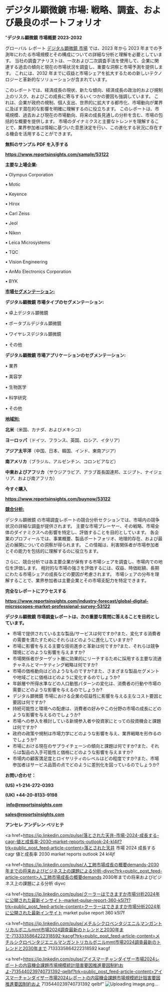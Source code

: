 # デジタル顕微鏡 市場: 戦略、調査、および最良のポートフォリオ

"<strong>デジタル顕微鏡 市場概要 2023-2032</strong>

グローバル レポート <a href=https://www.reportsinsights.com/sample/53122>デジタル顕微鏡 市場</a> では、2023 年から 2023 年までの予測年にわたる市場規模とその構成についての詳細な分析と理解を必要としています。 当社の調査アナリストは、一次および二次調査手法を使用して、企業に関連する過去の傾向と現在の市場状況を調査し、重要な洞察と市場予測を提供します。 これには、2032 年までに収益と市場シェアを拡大​​するための新しいテクノロジーと革新的なソリューションが含まれています。

このレポートでは、経済成長の現状、新たな傾向、経済成長の政治的および規制上のリスク、およびこの成長に寄与するいくつかの要因も強調しています。 これは、企業が政府の規制、個人支出、世界的に拡大する都市化、市場動向が業界に及ぼす潜在的な影響を明確に理解するのに役立ちます。 このレポートは、市場規模、過去および現在の市場動向、将来の成長見通しの分析を含む、市場の包括的な概要を提供します。 市場のダイナミクスと主要なトレンドを理解することで、業界参加者は情報に基づいた意思決定を行い、この進化する状況に存在する機会を活用することができます。

<strong><b>無料のサンプル PDF を入手する</b></strong>

<a href=https://www.reportsinsights.com/sample/53122><strong><u>https://www.reportsinsights.com/sample/53122</u></strong></a>

<strong>主要な上場企業:</strong>

• Olympus Corporation

• Motic

• Keyence

• Hirox

• Carl Zeiss

• Jeol

• Nikon

• Leica Microsystems

• TQC

• Vision Engineering

• AnMo Electronics Corporation

• BYK

<strong><u>市場セグメンテーション</u></strong><strong><u>:</u></strong>

<strong>デジタル顕微鏡 市場タイプのセグメンテーション:</strong>

• 卓上デジタル顕微鏡

• ポータブルデジタル顕微鏡

• ワイヤレスデジタル顕微鏡

• その他

<strong>デジタル顕微鏡 市場アプリケーションのセグメンテーション:</strong>

• 業界

• 美容学

• 生物医学

• 科学研究

• その他

<strong><u>地域別</u></strong><strong><u>:</u></strong>

<strong>北米</strong>（米国、カナダ、およびメキシコ）

<strong>ヨーロッパ</strong>（ドイツ、フランス、英国、ロシア、イタリア）

<strong>アジア太平洋</strong>（中国、日本、韓国、インド、東南アジア）

<strong>南アメリカ</strong>（ブラジル、アルゼンチン、コロンビアなど）

<strong>中東およびアフリカ</strong>（サウジアラビア、アラブ首長国連邦、エジプト、ナイジェリア、および南アフリカ）

<strong>今すぐ購入</strong>

<a href=https://www.reportsinsights.com/buynow/53122><strong><u>https://www.reportsinsights.com/buynow/53122</u></strong></a>

<strong><u>競合分析:</u></strong>

デジタル顕微鏡 の市場調査レポートの競合分析セクションでは、市場内の競争状況の詳細な調査が提供されます。 主要な市場プレーヤー、その戦略、市場全体のダイナミクスへの影響を特定し、評価することを目的としています。 各企業のプロフィールでは、事業概要、製品ポートフォリオ、地理的存在、および最近の展開についての洞察が得られます。 この情報は、利害関係者が市場参加者とその能力を包括的に理解するのに役立ちます。

さらに、競合分析では各主要企業が保有する市場シェアを調査し、市場内での地位を評価します。 相対的な市場の強さを評価するには、収益、時価総額、長期にわたる市場シェアの成長などの要因が考慮されます。 市場シェアの分布を理解することで、業界参加者は主要企業とその市場支配力を特定できます。

<strong>完全なレポートにアクセスする</strong>

<a href=https://www.reportsinsights.com/industry-forecast/global-digital-microscopes-market-professional-survey-53122><strong><u><b>https://www.reportsinsights.com/industry-forecast/global-digital-microscopes-market-professional-survey-53122</b></u></strong></a>

<strong><b>デジタル顕微鏡 市場調査レポートは、次の重要な質問に答えることを目的としています。</b></strong>
<ul>
  <li>市場で提供されている主な製品/サービスは何ですか?また、変化する消費者の需要を満たすためにそれらはどのように進化していますか?</li>
  <li>市場に影響を与える主要な技術進歩と革新は何ですか?また、それらは競争環境にどのような影響を与えますか?</li>
  <li>市場関係者がターゲット層に効果的にリーチするために採用する主要な流通チャネルとマーケティング戦略は何ですか?</li>
  <li>市場の価格動向はどのようなものですか?また、さまざまな製品セグメントや地域ごとに価格はどのように変化するのでしょうか?</li>
  <li>年齢層や所得水準などの人口動態パターンの変化は、消費者の行動や市場の需要にどのような影響を与えるのでしょうか?</li>
  <li>デジタル顕微鏡 市場における企業の収益性に影響を与える主なコスト要因と要因は何ですか?</li>
  <li>持続可能性と環境への配慮は、消費者の好みやこの分野の市場の成長にどのような影響を与えるのでしょうか?</li>
  <li>市場への参入を検討している新規参入者や投資家にとっての投資機会と課題は何ですか?</li>
  <li>政府の政策や規制は市場力学にどのような影響を与え、業界戦略を形作るのでしょうか?</li>
  <li>市場における現在のサプライチェーンの傾向と課題は何ですか?また、それらは製品の入手可能性と価格にどのような影響を与えますか?</li>
  <li>市場内の顧客満足度とロイヤリティのレベルはどの程度ですか?また、市場参加者はサービス品質の点でどのように差別化を図っているのでしょうか?</li>
</ul>
<strong>お問い合わせ：</strong>

<strong>(US) +1-214-272-0393</strong>

<strong>(UK) +44-20-8133-9198</strong>

<strong> </strong><a href=info@reportsinsights.com><strong><u>info@reportsinsights.com</u></strong></a>

<a href=sales@reportsinsights.com><strong><u>sales@reportsinsights.com</u></strong></a>

<strong>アンセレ アンデレン ベリヒテ</strong>

<a href=https://jp.linkedin.com/pulse/落とされた天井-市場-2024-成長する-cagr-値と成長率-2030-market-reports-outlook-24-kl4jf?trk=public_post_feed-article-content>落とされた天井 市場 2024 成長する cagr 値と成長率 2030 market reports outlook 24 kl4jf</a>

<a href=https://jp.linkedin.com/pulse/人工肺市場成長の概要demands-2030年までの将来およびビジネス上の課題による分析-diyvc?trk=public_post_feed-article-content>人工肺市場成長の概要demands 2030年までの将来およびビジネス上の課題による分析 diyvc</a>

<a href=https://jp.linkedin.com/pulse/クーラーはできますか市場分析2024年に公開された最新インサイト-market-pulse-report-360-k5l7f?trk=public_post_feed-article-content>クーラーはできますか市場分析2024年に公開された最新インサイト market pulse report 360 k5l7f</a>

<a href=https://jp.linkedin.com/pulse/メチルシクロペンタジエニルマンガントリカルボニルmmt市場2024調査最新のトレンドと2030年まで-7133335864222318592-kacgf?trk=public_post_feed-article-content>メチルシクロペンタジエニルマンガントリカルボニルmmt市場2024調査最新のトレンドと2030年まで 7133335864222318592 kacgf</a>

<a href=https://jp.linkedin.com/pulse/アイスマーチャンダイザー市場2024レポートの内容機会課題市場規模統計阻害要因推進要因制約およ-7135440239740731392-qelbf?trk=public_post_feed-article-content>アイスマーチャンダイザー市場2024レポートの内容機会課題市場規模統計阻害要因推進要因制約およ 7135440239740731392 qelbf</a>"
![Uploading image.png…]()
